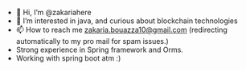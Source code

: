 - 👋 Hi, I’m @zakariahere
- 👀 I’m interested in java, and curious about blockchain technologies
- 📫 How to reach me zakaria.bouazza10@gmail.com (redirecting automatically to my pro mail for spam issues.)
- Strong experience in Spring framework and Orms. 
- Working with spring boot atm :)
